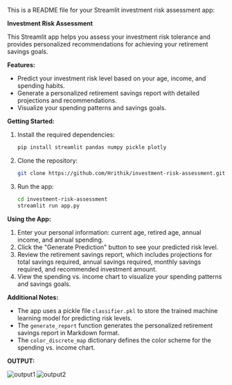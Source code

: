 This is a README file for your Streamlit investment risk assessment app:

**Investment Risk Assessment**

This Streamlit app helps you assess your investment risk tolerance and provides personalized recommendations for achieving your retirement savings goals.

**Features:**

* Predict your investment risk level based on your age, income, and spending habits.
* Generate a personalized retirement savings report with detailed projections and recommendations.
* Visualize your spending patterns and savings goals.

**Getting Started:**

1. Install the required dependencies:
   ```bash
   pip install streamlit pandas numpy pickle plotly
   ```

2. Clone the repository:
   ```bash
   git clone https://github.com/Hrithik/investment-risk-assessment.git
   ```

3. Run the app:
   ```bash
   cd investment-risk-assessment
   streamlit run app.py
   ```

**Using the App:**

1. Enter your personal information: current age, retired age, annual income, and annual spending.
2. Click the "Generate Prediction" button to see your predicted risk level.
3. Review the retirement savings report, which includes projections for total savings required, annual savings required, monthly savings required, and recommended investment amount.
4. View the spending vs. income chart to visualize your spending patterns and savings goals.

**Additional Notes:**

* The app uses a pickle file `classifier.pkl` to store the trained machine learning model for predicting risk levels.
* The `generate_report` function generates the personalized retirement savings report in Markdown format.
* The `color_discrete_map` dictionary defines the color scheme for the spending vs. income chart.
  



**OUTPUT:**
  
![output1](https://github.com/Hrithik18/TestProjectRepo/assets/59764941/95080cba-3459-4070-b224-81c56d462819)
![output2](https://github.com/Hrithik18/TestProjectRepo/assets/59764941/795f4cee-f442-4fbe-a1a4-2961b4a734c4)
